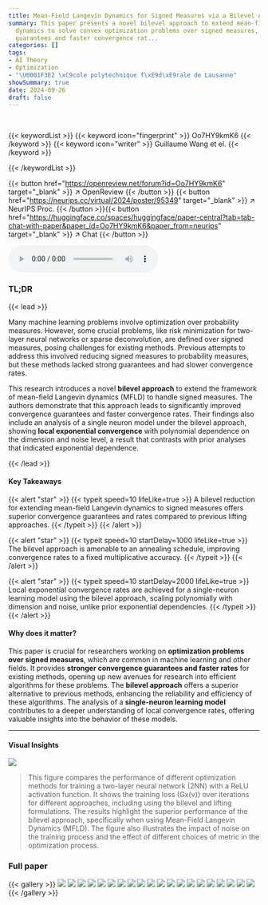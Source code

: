 ```yaml
---
title: Mean-Field Langevin Dynamics for Signed Measures via a Bilevel Approach
summary: This paper presents a novel bilevel approach to extend mean-field Langevin
  dynamics to solve convex optimization problems over signed measures, achieving stronger
  guarantees and faster convergence rat...
categories: []
tags:
- AI Theory
- Optimization
- "\U0001F3E2 \xC9cole polytechnique f\xE9d\xE9rale de Lausanne"
showSummary: true
date: 2024-09-26
draft: false
---
```


<br>

{{< keywordList >}}
{{< keyword icon="fingerprint" >}} Oo7HY9kmK6 {{< /keyword >}}
{{< keyword icon="writer" >}} Guillaume Wang et el. {{< /keyword >}}
 
{{< /keywordList >}}

{{< button href="https://openreview.net/forum?id=Oo7HY9kmK6" target="_blank" >}}
↗ OpenReview
{{< /button >}}
{{< button href="https://neurips.cc/virtual/2024/poster/95349" target="_blank" >}}
↗ NeurIPS Proc.
{{< /button >}}{{< button href="https://huggingface.co/spaces/huggingface/paper-central?tab=tab-chat-with-paper&paper_id=Oo7HY9kmK6&paper_from=neurips" target="_blank" >}}
↗ Chat
{{< /button >}}



<audio controls>
    <source src="https://ai-paper-reviewer.com/Oo7HY9kmK6/podcast.wav" type="audio/wav">
    Your browser does not support the audio element.
</audio>


### TL;DR


{{< lead >}}

Many machine learning problems involve optimization over probability measures.  However, some crucial problems, like risk minimization for two-layer neural networks or sparse deconvolution, are defined over signed measures, posing challenges for existing methods.  Previous attempts to address this involved reducing signed measures to probability measures, but these methods lacked strong guarantees and had slower convergence rates.

This research introduces a novel **bilevel approach** to extend the framework of mean-field Langevin dynamics (MFLD) to handle signed measures.  The authors demonstrate that this approach leads to significantly improved convergence guarantees and faster convergence rates.  Their findings also include an analysis of a single neuron model under the bilevel approach, showing **local exponential convergence** with polynomial dependence on the dimension and noise level, a result that contrasts with prior analyses that indicated exponential dependence.

{{< /lead >}}


#### Key Takeaways

{{< alert "star" >}}
{{< typeit speed=10 lifeLike=true >}} A bilevel reduction for extending mean-field Langevin dynamics to signed measures offers superior convergence guarantees and rates compared to previous lifting approaches. {{< /typeit >}}
{{< /alert >}}

{{< alert "star" >}}
{{< typeit speed=10 startDelay=1000 lifeLike=true >}} The bilevel approach is amenable to an annealing schedule, improving convergence rates to a fixed multiplicative accuracy. {{< /typeit >}}
{{< /alert >}}

{{< alert "star" >}}
{{< typeit speed=10 startDelay=2000 lifeLike=true >}} Local exponential convergence rates are achieved for a single-neuron learning model using the bilevel approach, scaling polynomially with dimension and noise, unlike prior exponential dependencies. {{< /typeit >}}
{{< /alert >}}

#### Why does it matter?
This paper is crucial for researchers working on **optimization problems over signed measures**, which are common in machine learning and other fields.  It provides **stronger convergence guarantees and faster rates** for existing methods, opening up new avenues for research into efficient algorithms for these problems. The **bilevel approach** offers a superior alternative to previous methods, enhancing the reliability and efficiency of these algorithms. The analysis of a **single-neuron learning model** contributes to a deeper understanding of local convergence rates, offering valuable insights into the behavior of these models.

------
#### Visual Insights



![](https://ai-paper-reviewer.com/Oo7HY9kmK6/figures_8_1.jpg)

> This figure compares the performance of different optimization methods for training a two-layer neural network (2NN) with a ReLU activation function.  It shows the training loss (Gx(ν)) over iterations for different approaches, including using the bilevel and lifting formulations. The results highlight the superior performance of the bilevel approach, specifically when using Mean-Field Langevin Dynamics (MFLD). The figure also illustrates the impact of noise on the training process and the effect of different choices of metric in the optimization process.







### Full paper

{{< gallery >}}
<img src="https://ai-paper-reviewer.com/Oo7HY9kmK6/1.png" class="grid-w50 md:grid-w33 xl:grid-w25" />
<img src="https://ai-paper-reviewer.com/Oo7HY9kmK6/2.png" class="grid-w50 md:grid-w33 xl:grid-w25" />
<img src="https://ai-paper-reviewer.com/Oo7HY9kmK6/3.png" class="grid-w50 md:grid-w33 xl:grid-w25" />
<img src="https://ai-paper-reviewer.com/Oo7HY9kmK6/4.png" class="grid-w50 md:grid-w33 xl:grid-w25" />
<img src="https://ai-paper-reviewer.com/Oo7HY9kmK6/5.png" class="grid-w50 md:grid-w33 xl:grid-w25" />
<img src="https://ai-paper-reviewer.com/Oo7HY9kmK6/6.png" class="grid-w50 md:grid-w33 xl:grid-w25" />
<img src="https://ai-paper-reviewer.com/Oo7HY9kmK6/7.png" class="grid-w50 md:grid-w33 xl:grid-w25" />
<img src="https://ai-paper-reviewer.com/Oo7HY9kmK6/8.png" class="grid-w50 md:grid-w33 xl:grid-w25" />
<img src="https://ai-paper-reviewer.com/Oo7HY9kmK6/9.png" class="grid-w50 md:grid-w33 xl:grid-w25" />
<img src="https://ai-paper-reviewer.com/Oo7HY9kmK6/10.png" class="grid-w50 md:grid-w33 xl:grid-w25" />
<img src="https://ai-paper-reviewer.com/Oo7HY9kmK6/11.png" class="grid-w50 md:grid-w33 xl:grid-w25" />
<img src="https://ai-paper-reviewer.com/Oo7HY9kmK6/12.png" class="grid-w50 md:grid-w33 xl:grid-w25" />
<img src="https://ai-paper-reviewer.com/Oo7HY9kmK6/13.png" class="grid-w50 md:grid-w33 xl:grid-w25" />
<img src="https://ai-paper-reviewer.com/Oo7HY9kmK6/14.png" class="grid-w50 md:grid-w33 xl:grid-w25" />
<img src="https://ai-paper-reviewer.com/Oo7HY9kmK6/15.png" class="grid-w50 md:grid-w33 xl:grid-w25" />
<img src="https://ai-paper-reviewer.com/Oo7HY9kmK6/16.png" class="grid-w50 md:grid-w33 xl:grid-w25" />
<img src="https://ai-paper-reviewer.com/Oo7HY9kmK6/17.png" class="grid-w50 md:grid-w33 xl:grid-w25" />
<img src="https://ai-paper-reviewer.com/Oo7HY9kmK6/18.png" class="grid-w50 md:grid-w33 xl:grid-w25" />
<img src="https://ai-paper-reviewer.com/Oo7HY9kmK6/19.png" class="grid-w50 md:grid-w33 xl:grid-w25" />
<img src="https://ai-paper-reviewer.com/Oo7HY9kmK6/20.png" class="grid-w50 md:grid-w33 xl:grid-w25" />
{{< /gallery >}}